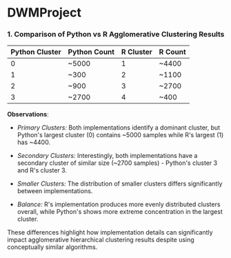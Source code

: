 # DWMProject

### 1. Comparison of Python vs R Agglomerative Clustering Results

| Python Cluster | Python Count | R Cluster | R Count |
|----------------|--------------|-----------|---------|
| 0              | ~5000        | 1         | ~4400   |
| 1              | ~300         | 2         | ~1100   |
| 2              | ~900         | 3         | ~2700   |
| 3              | ~2700        | 4         | ~400    |

**Observations**:

- *Primary Clusters:* Both implementations identify a dominant cluster, but Python's largest cluster (0) contains ~5000 samples while R's largest (1) has ~4400.

- *Secondary Clusters:* Interestingly, both implementations have a secondary cluster of similar size (~2700 samples) - Python's cluster 3 and R's cluster 3.

- *Smaller Clusters:* The distribution of smaller clusters differs significantly between implementations.

- *Balance:* R's implementation produces more evenly distributed clusters overall, while Python's shows more extreme concentration in the largest cluster.

These differences highlight how implementation details can significantly impact agglomerative hierarchical clustering results despite using conceptually similar algorithms.
